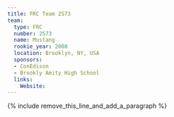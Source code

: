 ```yaml
---
title: FRC Team 2573
team:
  type: FRC
  number: 2573
  name: Mustang
  rookie_year: 2008
  location: Brooklyn, NY, USA
  sponsors:
  - ConEdison
  - Brookly Amity High School
  links:
    Website:
---
```


{% include remove_this_line_and_add_a_paragraph %}